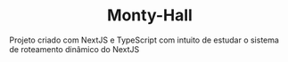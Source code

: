 <h1 align="center"> Monty-Hall </h1>

Projeto criado com NextJS e TypeScript com intuito de estudar o sistema de roteamento dinâmico do NextJS
